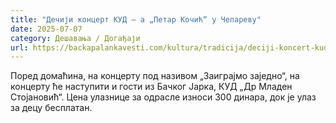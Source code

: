 ```yaml
---
title: "Дечији концерт КУД – а „Петар Кочић“ у Челареву"
date: 2025-07-07
category: Дешавања / Догађаји
url: https://backapalankavesti.com/kultura/tradicija/deciji-koncert-kud-a-petar-kocic-u-celarevu/
---
```


Поред домаћина, на концерту под називом „Заиграјмо заједно“, на концерту ће наступити и гости из Бачког Јарка, КУД „Др Младен Стојановић“. Цена улазнице за одрасле износи 300 динара, док је улаз за децу бесплатан.

